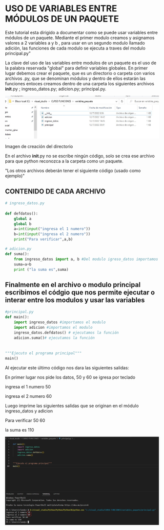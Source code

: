 # USO DE VARIABLES ENTRE MÓDULOS DE UN PAQUETE
Este tutorial esta dirigido a documentar como se puede usar variables entre módulos de un paquete. Mediante el primer modulo creamos y asignamos valores a 2 variables  a y b , para usar en un segundo modulo llamado adición, las funciones de cada modulo se ejecuta a traves del modulo principal.py"

La clave del uso de las variables entre modulos de un paquete es el uso de la palabra reservada  \"global\" para definir variables globales.
En primer lugar debemos crear el paquete, que es un directorio o carpeta con varios archivos .py, que se denominan módulos y dentro de ellos estarán las funciones entoces creamos dentro de una carpeta los siguientes archivos __init__.py ; ingreso_datos.py; adicion.py; principal.py.

![](https://github.com/RafaelLandy/IMAGENES-DE-SOPORTE/blob/main/Directorio.jpg)

Imagen de creación del directorio

En el archivo __init__.py no se escribe ningún código, solo se crea ese archivo para que python reconozca a la carpeta como un paquete.

"Los otros archivos deberán tener el siguiente código (usado como ejemplo)"

## CONTENIDO DE CADA ARCHIVO


```python
# ingreso_datos.py

def defdatos():
    global a
    global b
    a=int(input("ingresa el 1 numero"))
    b=int(input("ingresa el 2 numero"))
    print("Para verificar",a,b)

```
 
```python
# adicion.py
def suma():
    from ingreso_datos import a, b #Del modulo igreso_datos importamos las variables a y be 
    suma=a+b
    print ("la suma es",suma)
```
## Finalmente en el archivo o modulo principal escribimos el códgio que nos permite ejecutar o interar entre los modulos y usar las variables

```python
#principal.py
def main():
    import ingreso_datos #importamos el modulo
    import adicion #importamos el modulo
    ingreso_datos.defdatos() # ejecutamos la función
    adicion.suma()# ejecutamos la función

    
"""Ejecuto el programa principal"""   
main()
```
Al ejecutar este último código nos dara las siguientes salidas:

En primer lugar nos pide los datos, 50 y 60 se igresa por teclado

ingresa el 1 numero 50

ingresa el 2 numero 60

Luego imprime las siguientes salidas que se originan en el módulo ingreso_datos y adicion

Para verificar 50 60

la suma es 110

![](https://github.com/RafaelLandy/IMAGENES-DE-SOPORTE/blob/main/imagen%20salida.jpg)

